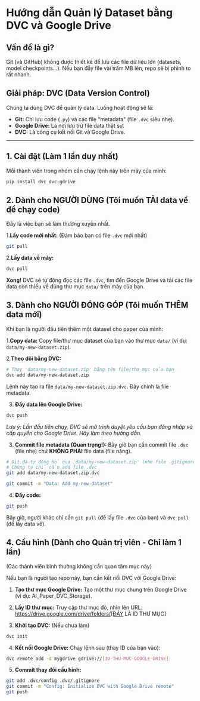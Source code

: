 # Hướng dẫn Quản lý Dataset bằng DVC và Google Drive

## Vấn đề là gì?
Git (và GitHub) không được thiết kế để lưu các file dữ liệu lớn (datasets, model checkpoints...). Nếu bạn đẩy file vài trăm MB lên, repo sẽ bị phình to rất nhanh.

## Giải pháp: DVC (Data Version Control)
Chúng ta dùng DVC để quản lý data. Luồng hoạt động sẽ là:
* **Git:** Chỉ lưu code (`.py`) và các file "metadata" (file `.dvc` siêu nhẹ).
* **Google Drive:** Là nơi lưu trữ file data thật sự.
* **DVC:** Là công cụ kết nối Git và Google Drive.

---

## 1. Cài đặt (Làm 1 lần duy nhất)

Mỗi thành viên trong nhóm cần chạy lệnh này trên máy của mình:
```bash
pip install dvc dvc-gdrive
```

## 2. Dành cho NGƯỜI DÙNG (Tôi muốn TẢI data về để chạy code)
Đây là việc bạn sẽ làm thường xuyên nhất.

1.**Lấy code mới nhất:** (Đảm bảo bạn có file `.dvc` mới nhất)

```bash
git pull
```

2.**Lấy data về máy:**

```bash
dvc pull
```

**Xong!** DVC sẽ tự động đọc các file `.dvc`, tìm đến Google Drive và tải các file data còn thiếu về đúng thư mục `data/` trên máy của bạn.

## 3. Dành cho NGƯỜI ĐÓNG GÓP (Tôi muốn THÊM data mới)
Khi bạn là người đầu tiên thêm một dataset cho paper của mình:

1.**Copy data:** Copy file/thư mục dataset của bạn vào thư mục `data/` (ví dụ: `data/my-new-dataset.zip`).

2.**Theo dõi bằng DVC:**

```bash
# Thay 'data/my-new-dataset.zip' bằng tên file/thư mục của bạn
dvc add data/my-new-dataset.zip
```

Lệnh này tạo ra file `data/my-new-dataset.zip.dvc`. Đây chính là file metadata.

3. **Đẩy data lên Google Drive:**

```bash
dvc push
```

*Lưu ý: Lần đầu tiên chạy, DVC sẽ mở trình duyệt yêu cầu bạn đăng nhập và cấp quyền cho Google Drive. Hãy làm theo hướng dẫn.*

3. **Commit file metadata (Quan trọng!):** Bây giờ bạn cần commit file `.dvc` (file nhẹ) chứ **KHÔNG PHẢI** file data (file nặng).

```bash
# Git đã tự động bỏ qua 'data/my-new-dataset.zip' (nhờ file .gitignore)
# Chúng ta chỉ cần add file .dvc
git add data/my-new-dataset.zip.dvc

git commit -m "Data: Add my-new-dataset"
```

4. **Đẩy code:**

```bash
git push
```

Bây giờ, người khác chỉ cần `git pull` (để lấy file `.dvc` của bạn) và `dvc pull` (để lấy data về).

## 4. Cấu hình (Dành cho Quản trị viên - Chỉ làm 1 lần)
(Các thành viên bình thường không cần quan tâm mục này)

Nếu bạn là người tạo repo này, bạn cần kết nối DVC với Google Drive:

1. **Tạo thư mục Google Drive:** Tạo một thư mục chung trên Google Drive (ví dụ: AI_Paper_DVC_Storage).

2. **Lấy ID thư mục:** Truy cập thư mục đó, nhìn lên URL: https://drive.google.com/drive/folders/[ĐÂY LÀ ID THƯ MỤC]

3. **Khởi tạo DVC:** (Nếu chưa làm)

```bash
dvc init
```

4. **Kết nối Google Drive:** Chạy lệnh sau (thay ID của bạn vào):

```bash
dvc remote add -d mygdrive gdrive://[ID-THU-MUC-GOOGLE-DRIVE]
```

5. **Commit thay đổi cấu hình:**

```bash
git add .dvc/config .dvc/.gitignore
git commit -m "Config: Initialize DVC with Google Drive remote"
git push
```